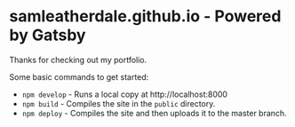 # samleatherdale.github.io - Powered by Gatsby
Thanks for checking out my portfolio.

Some basic commands to get started:
* `npm develop` - Runs a local copy at http://localhost:8000
* `npm build` - Compiles the site in the `public` directory.
* `npm deploy` - Compiles the site and then uploads it to the master branch.